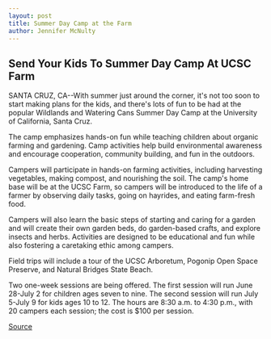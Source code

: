 ```yaml
---
layout: post
title: Summer Day Camp at the Farm
author: Jennifer McNulty
---
```


## Send Your Kids To Summer Day Camp At UCSC Farm

SANTA CRUZ, CA--With summer just around the corner, it's not too soon to start making plans for the kids, and there's lots of fun to be had at the popular Wildlands and Watering Cans Summer Day Camp at the University of California, Santa Cruz.

The camp emphasizes hands-on fun while teaching children about organic farming and gardening. Camp activities help build environmental awareness and encourage cooperation, community building, and fun in the outdoors.

Campers will participate in hands-on farming activities, including harvesting vegetables, making compost, and nourishing the soil. The camp's home base will be at the UCSC Farm, so campers will be introduced to the life of a farmer by observing daily tasks, going on hayrides, and eating farm-fresh food.

Campers will also learn the basic steps of starting and caring for a garden and will create their own garden beds, do garden-based crafts, and explore insects and herbs. Activities are designed to be educational and fun while also fostering a caretaking ethic among campers.

Field trips will include a tour of the UCSC Arboretum, Pogonip Open Space Preserve, and Natural Bridges State Beach.

Two one-week sessions are being offered. The first session will run June 28-July 2 for children ages seven to nine. The second session will run July 5-July 9 for kids ages 10 to 12. The hours are 8:30 a.m. to 4:30 p.m., with 20 campers each session; the cost is $100 per session.

[Source](http://www1.ucsc.edu/news_events/press_releases/archive/98-99/04-99/camp.htm "Permalink to Summer Day Camp at the Farm")